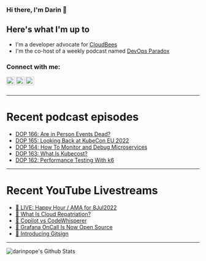 ### Hi there, I'm Darin 👋

## Here's what I'm up to
- I'm a developer advocate for [CloudBees][cloudbees-website]
- I'm the co-host of a weekly podcast named [DevOps Paradox][dop-website]

### Connect with me:

[<img align="left" alt="darinpope | Twitter" width="22px" src="https://cdn.jsdelivr.net/npm/simple-icons@v3/icons/twitter.svg" />][twitter]
[<img align="left" alt="darinpope | LinkedIn" width="22px" src="https://cdn.jsdelivr.net/npm/simple-icons@v3/icons/linkedin.svg" />][linkedin]
[<img align="left" alt="darinpope | Instagram" width="22px" src="https://cdn.jsdelivr.net/npm/simple-icons@v3/icons/instagram.svg" />][instagram]

<br />
<br />

---

# Recent podcast episodes
<!-- BLOG-POST-LIST:START -->
- [DOP 166: Are in Person Events Dead?](https://www.devopsparadox.com/episodes/are-in-person-events-dead-166/)
- [DOP 165: Looking Back at KubeCon EU 2022](https://www.devopsparadox.com/episodes/looking-back-at-kubecon-eu-2022-165/)
- [DOP 164: How To Monitor and Debug Microservices](https://www.devopsparadox.com/episodes/how-to-monitor-and-debug-microservices-164/)
- [DOP 163: What Is Kubecost?](https://www.devopsparadox.com/episodes/what-is-kubecost-163/)
- [DOP 162: Performance Testing With k6](https://www.devopsparadox.com/episodes/performance-testing-with-k6-162/)
<!-- BLOG-POST-LIST:END -->

---

# Recent YouTube Livestreams
<!-- YOUTUBE:START -->
- [🔴 LIVE: Happy Hour / AMA for 8Jul2022](https://www.youtube.com/watch?v=BBYbrD5iJAo)
- [🔴 What Is Cloud Repatriation?](https://www.youtube.com/watch?v=E_jEIXGoaqc)
- [🔴 Copilot vs CodeWhisperer](https://www.youtube.com/watch?v=2BPEUNis0v0)
- [🔴 Grafana OnCall Is Now Open Source](https://www.youtube.com/watch?v=wb1jvO_WTM4)
- [🔴 Introducing Gitsign](https://www.youtube.com/watch?v=YwnLb-UeSaU)
<!-- YOUTUBE:END -->

---

<img align="left" alt="darinpope's Github Stats" src="https://github-readme-stats.codestackr.vercel.app/api?username=darinpope&show_icons=true&hide_border=true" />


[website]: https://www.darinpope.com/
[twitter]: https://twitter.com/darinpope
[youtube]: https://youtube.com/darinpope
[instagram]: https://instagram.com/darinpope
[linkedin]: https://linkedin.com/in/darinpope
[cloudbees-website]: https://www.cloudbees.com/
[dop-website]: https://www.devopsparadox.com/

<!--
**darinpope/darinpope** is a ✨ _special_ ✨ repository because its `README.md` (this file) appears on your GitHub profile.

Here are some ideas to get you started:

- 🔭 I’m currently working on ...
- 🌱 I’m currently learning ...
- 👯 I’m looking to collaborate on ...
- 🤔 I’m looking for help with ...
- 💬 Ask me about ...
- 📫 How to reach me: ...
- 😄 Pronouns: ...
- ⚡ Fun fact: ...
-->
